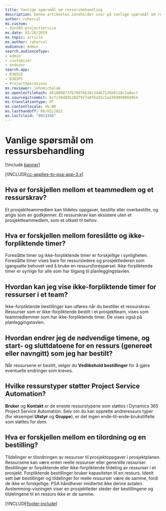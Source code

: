 ```yaml
---
title: Vanlige spørsmål om ressursbehandling
description: Denne artikkelen inneholder svar på vanlige spørsmål om ressursbehandling.
author: ruhercul
ms.custom:
- dyn365-projectservice
ms.date: 03/28/2019
ms.topic: article
ms.author: ruhercul
audience: Admin
search.audienceType:
- admin
- customizer
- enduser
search.app:
- D365CE
- D365PS
- ProjectOperations
ms.reviewer: johnmichalak
ms.openlocfilehash: 6610098737b79d76b38c3d467135b9118c2a8ec7
ms.sourcegitcommit: 6cfc50d89528df977a8f6a55c1ad39d99800d9b4
ms.translationtype: HT
ms.contentlocale: nb-NO
ms.lasthandoff: 06/03/2022
ms.locfileid: "8913356"
---
```

# <a name="resource-management-faq"></a>Vanlige spørsmål om ressursbehandling

[!include [banner](../includes/psa-now-project-operations.md)]

[!INCLUDE[cc-applies-to-psa-app-3.x](../includes/cc-applies-to-psa-app-3x.md)]

## <a name="what-is-the-difference-between-a-team-member-and-a-resource-requirement"></a>Hva er forskjellen mellom et teammedlem og et ressurskrav?

Et prosjektteammedlem kan tildeles oppgaver, bestilte eller overbestilte, og angis som en godkjenner. Et ressurskrav kan eksistere uten et prosjektteammedlem, som et utkast til behov. 

## <a name="what-is-the-difference-between-proposed-and-soft-booked-hours"></a>Hva er forskjellen mellom foreslåtte og ikke-forpliktende timer?

Foreslåtte timer og ikke-forpliktende timer er forskjellige i synligheten. Foreslåtte timer vises bare for ressursledere og prosjektlederen som igangsatte behovet ved å bruke en ressursforespørsel. Ikke-forpliktende timer er synlige for alle som har tilgang til planleggingstavlen.

## <a name="how-can-i-see-the-soft-booked-hours-for-resources-on-a-team"></a>Hvordan kan jeg vise ikke-forpliktende timer for ressurser i et team?

Ikke-forpliktende bestillinger kan utføres når du bestiller et ressurskrav. Ressurser som er ikke-forpliktende bestilt i et prosjektteam, vises som teammedlemmer som har ikke-forpliktende timer. De vises også på planleggingstavlen.

## <a name="how-do-i-change-the-required-hours-and-the-start-and-end-dates-for-a-resource-generic-or-named-that-i-booked"></a>Hvordan endrer jeg de nødvendige timene, og start- og sluttdatoene for en ressurs (genereøt eller navngitt) som jeg har bestilt?

Når ressursene er bestilt, velger du **Vedlikehold bestillinger** for å gjøre eventuelle endringer som kreves.

## <a name="what-resources-types-does-project-service-automation-support"></a>Hvilke ressurstyper støtter Project Service Automation?

**Bruker** og **Kontakt** er de eneste ressurstypene som støttes i Dynamics 365 Project Service Automation. Selv om du kan opprette andreressurs typer (for eksempel **Utstyr** og **Gruppe**), er det ingen ende-til-ende-brukstilfelle som støttes for dem.

## <a name="what-is-the-difference-between-an-assignment-and-a-booking"></a>Hva er forskjellen mellom en tilordning og en bestilling?

Tildelinger er tilordningen av ressurser til prosjektoppgaver i prosjektplanen. Ressursene kan være enten reelle ressurser eller generelle ressurser. Bestillinger er forpliktende eller ikke-forpliktende tildeling av ressurser i et prosjekt. Forpliktende bestillinger bruker kapasiteten til en ressurs. Ideelt sett bør bestillinger og tildelinger for reelle ressurser være de samme, fordi de ikke er forskjellige. PSA håndhever imidlertid ikke denne avtalen. Avstemming-visningen viser en prosjektleder steder der bestillingene og tildelingene til en ressurs ikke er de samme.


[!INCLUDE[footer-include](../includes/footer-banner.md)]
